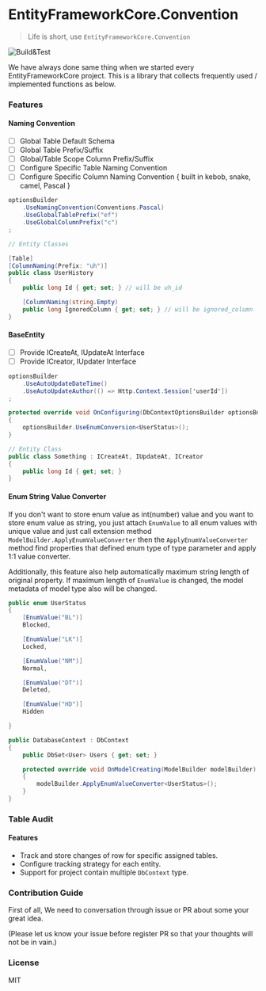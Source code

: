 # EntityFrameworkCore.Convention
> Life is short, use `EntityFrameworkCore.Convention`

![Build&Test](https://github.com/enif-lee/EntityFrameworkCore.Convention/workflows/Build&Test/badge.svg)

We have always done same thing when we started every EntityFrameworkCore project.
This is a library that collects frequently used / implemented functions as below.

### Features

#### Naming Convention

- [ ] Global Table Default Schema
- [ ] Global Table Prefix/Suffix
- [ ] Global/Table Scope Column Prefix/Suffix
- [ ] Configure Specific Table Naming Convention
- [ ] Configure Specific Column Naming Convention { built in kebob, snake, camel, Pascal }

```csharp
optionsBuilder
    .UseNamingConvention(Conventions.Pascal)
    .UseGlobalTablePrefix("ef")
    .UseGlobalColumnPrefix("c")
;

// Entity Classes

[Table]
[ColumnNaming(Prefix: "uh")]
public class UserHistory
{
    public long Id { get; set; } // will be uh_id

    [ColumnNaming(string.Empty)
    public long IgnoredColumn { get; set; } // will be ignored_column
}

```

#### BaseEntity

- [ ] Provide ICreateAt, IUpdateAt Interface
- [ ] Provide ICreator, IUpdater Interface

```csharp
optionsBuilder
    .UseAutoUpdateDateTime()
    .UseAutoUpdateAuthor(() => Http.Context.Session['userId'])
;

protected override void OnConfiguring(DbContextOptionsBuilder optionsBuilder)
{
    optionsBuilder.UseEnumConversion<UserStatus>();
}

// Entity Class
public class Something : ICreateAt, IUpdateAt, ICreator
{
    public long Id { get; set; }
}
```

#### Enum String Value Converter

If you don't want to store enum value as int(number) value and you want to store enum value as string,
you just attach `EnumValue` to all enum values with unique value and just call extension method `ModelBuilder.ApplyEnumValueConverter`
then the `ApplyEnumValueConverter` method find properties that defined enum type of type parameter and apply 1:1 value converter.

Additionally, this feature also help automatically maximum string length of original property. 
If maximum length of `EnumValue` is changed, the model metadata of model type also will be changed.
 
```csharp
public enum UserStatus
{
    [EnumValue("BL")] 
    Blocked,

    [EnumValue("LK")] 
    Locked,

    [EnumValue("NM")] 
    Normal,

    [EnumValue("DT")] 
    Deleted,

    [EnumValue("HD")] 
    Hidden

}

public DatabaseContext : DbContext
{
    public DbSet<User> Users { get; set; }

    protected override void OnModelCreating(ModelBuilder modelBuilder)
    {
        modelBuilder.ApplyEnumValueConverter<UserStatus>();
    }
}
```

### Table Audit

#### Features
-  Track and store changes of row for specific assigned tables.
-  Configure tracking strategy for each entity.
-  Support for project contain multiple `DbContext` type.

### Contribution Guide

First of all, We need to conversation through issue or PR about some your great idea.

(Please let us know your issue before register PR so that your thoughts will not be in vain.)

### License

MIT
